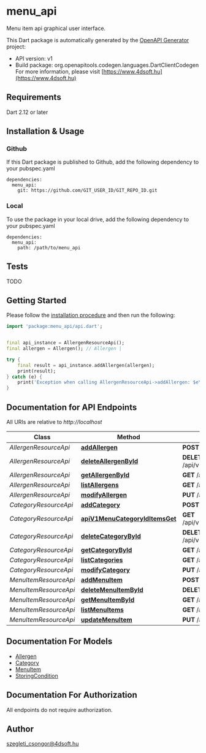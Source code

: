 # menu_api
Menu item api graphical user interface.

This Dart package is automatically generated by the [OpenAPI Generator](https://openapi-generator.tech) project:

- API version: v1
- Build package: org.openapitools.codegen.languages.DartClientCodegen
For more information, please visit [https://www.4dsoft.hu](https://www.4dsoft.hu)

## Requirements

Dart 2.12 or later

## Installation & Usage

### Github
If this Dart package is published to Github, add the following dependency to your pubspec.yaml
```
dependencies:
  menu_api:
    git: https://github.com/GIT_USER_ID/GIT_REPO_ID.git
```

### Local
To use the package in your local drive, add the following dependency to your pubspec.yaml
```
dependencies:
  menu_api:
    path: /path/to/menu_api
```

## Tests

TODO

## Getting Started

Please follow the [installation procedure](#installation--usage) and then run the following:

```dart
import 'package:menu_api/api.dart';


final api_instance = AllergenResourceApi();
final allergen = Allergen(); // Allergen | 

try {
    final result = api_instance.addAllergen(allergen);
    print(result);
} catch (e) {
    print('Exception when calling AllergenResourceApi->addAllergen: $e\n');
}

```

## Documentation for API Endpoints

All URIs are relative to *http://localhost*

Class | Method | HTTP request | Description
------------ | ------------- | ------------- | -------------
*AllergenResourceApi* | [**addAllergen**](doc//AllergenResourceApi.md#addallergen) | **POST** /api/v1/menu/allergen | 
*AllergenResourceApi* | [**deleteAllergenById**](doc//AllergenResourceApi.md#deleteallergenbyid) | **DELETE** /api/v1/menu/allergen/{id} | 
*AllergenResourceApi* | [**getAllergenById**](doc//AllergenResourceApi.md#getallergenbyid) | **GET** /api/v1/menu/allergen/{id} | 
*AllergenResourceApi* | [**listAllergens**](doc//AllergenResourceApi.md#listallergens) | **GET** /api/v1/menu/allergen | 
*AllergenResourceApi* | [**modifyAllergen**](doc//AllergenResourceApi.md#modifyallergen) | **PUT** /api/v1/menu/allergen/{id} | 
*CategoryResourceApi* | [**addCategory**](doc//CategoryResourceApi.md#addcategory) | **POST** /api/v1/menu/category | 
*CategoryResourceApi* | [**apiV1MenuCategoryIdItemsGet**](doc//CategoryResourceApi.md#apiv1menucategoryiditemsget) | **GET** /api/v1/menu/category/{id}/items | 
*CategoryResourceApi* | [**deleteCategoryById**](doc//CategoryResourceApi.md#deletecategorybyid) | **DELETE** /api/v1/menu/category/{id} | 
*CategoryResourceApi* | [**getCategoryById**](doc//CategoryResourceApi.md#getcategorybyid) | **GET** /api/v1/menu/category/{id} | 
*CategoryResourceApi* | [**listCategories**](doc//CategoryResourceApi.md#listcategories) | **GET** /api/v1/menu/category | 
*CategoryResourceApi* | [**modifyCategory**](doc//CategoryResourceApi.md#modifycategory) | **PUT** /api/v1/menu/category/{id} | 
*MenuItemResourceApi* | [**addMenuItem**](doc//MenuItemResourceApi.md#addmenuitem) | **POST** /api/v1/menu/item | 
*MenuItemResourceApi* | [**deleteMenuItemById**](doc//MenuItemResourceApi.md#deletemenuitembyid) | **DELETE** /api/v1/menu/item/{id} | 
*MenuItemResourceApi* | [**getMenuItemById**](doc//MenuItemResourceApi.md#getmenuitembyid) | **GET** /api/v1/menu/item/{id} | 
*MenuItemResourceApi* | [**listMenuItems**](doc//MenuItemResourceApi.md#listmenuitems) | **GET** /api/v1/menu/item | 
*MenuItemResourceApi* | [**updateMenuItem**](doc//MenuItemResourceApi.md#updatemenuitem) | **PUT** /api/v1/menu/item/{id} | 


## Documentation For Models

 - [Allergen](doc//Allergen.md)
 - [Category](doc//Category.md)
 - [MenuItem](doc//MenuItem.md)
 - [StoringCondition](doc//StoringCondition.md)


## Documentation For Authorization

 All endpoints do not require authorization.


## Author

szegleti_csongor@4dsoft.hu

